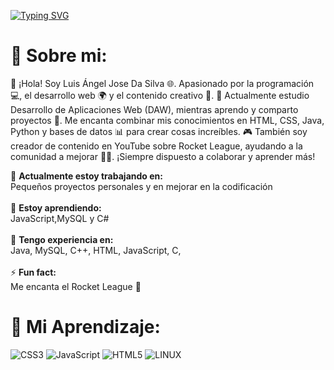 [![Typing SVG](https://readme-typing-svg.herokuapp.com?color=1EEE31&size=35&center=true&vCenter=true&width=1000&lines=Bienvenido+a+mi+GitHub!;Mi+nombre+es+Luis+Angel+Da+Silva;Soy+Desarrollador+de+Software)](https://git.io/typing-svg)

# 💫 Sobre mi:

👋 ¡Hola! Soy Luis Ángel Jose Da Silva 🌐. Apasionado por la programación 💻, el desarrollo web 🌍 y el contenido creativo 🎥. 🚀 Actualmente estudio Desarrollo de Aplicaciones Web (DAW), mientras aprendo y comparto proyectos 🔧. Me encanta combinar mis conocimientos en HTML, CSS, Java, Python y bases de datos 📊 para crear cosas increíbles. 🎮 También soy creador de contenido en YouTube sobre Rocket League, ayudando a la comunidad a mejorar 🚗💨. ¡Siempre dispuesto a colaborar y aprender más!

🔭 **Actualmente estoy trabajando en:**  <br>Pequeños proyectos personales y en mejorar en la codificación<br><br>👯 **Estoy aprendiendo:**  <br>JavaScript,MySQL y C#<br><br>💬 **Tengo experiencia en:**  <br>Java, MySQL, C++, HTML, JavaScript, C, <br><br>⚡ **Fun fact:**  <br>Me encanta el Rocket League 🚀

# 💫 Mi Aprendizaje:
![CSS3](https://img.shields.io/badge/css3-%231572B6.svg?style=for-the-badge&logo=css3&logoColor=white) ![JavaScript](https://img.shields.io/badge/javascript-%23323330.svg?style=for-the-badge&logo=javascript&logoColor=%23F7DF1E) ![HTML5](https://img.shields.io/badge/html5-%23E34F26.svg?style=for-the-badge&logo=html5&logoColor=white) ![LINUX](https://img.shields.io/badge/Linux-FCC624?style=for-the-badge&logo=linux&logoColor=black)

